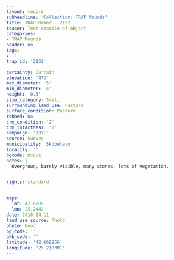 ```yaml
---
layout: record
subheadline: 'Collection: TRAP Mounds'
title: TRAP Mound - 2152
teaser: Test example of object
categories:
- TRAP Mounds
header: no
tags:
- ''
trap_id: '2152'

certainty: Certain
elevation: '473'
max_diameter: '5'
min_diameter: '4'
height: '0.3'
size_category: Small
surrounding_land_use: Pasture
surface_condition: Pasture
robbed: No
crm_condition: '2'
crm_intactness: '2'
campaign: '2011'
source: Survey
municipality: 'Skobelevo '
locality: ''
bgcode: DS001
notes: |-
  Overgrown, barely visible, many stones, lots of vegetation.


rights: standard


maps:
  lat: 42.6285
  lon: 25.2442
date: 2018-04-11
land_use_source: Photo
photo: Good
bg_code: ''
akb_code: ''
latitude: '42.669956'
longitude: '25.210391'
---
```

